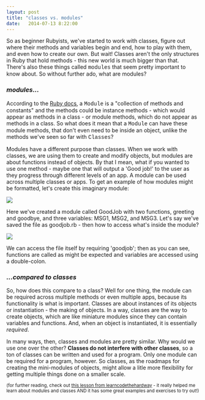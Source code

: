 ```yaml
---
layout: post
title: "classes vs. modules"
date:   2014-07-13 8:22:00
---
```

<p>So as beginner Rubyists, we've started to work with classes, figure out where their methods and variables begin and end, how to play with them, and even how to create our own. But wait! Classes aren't the only structures in Ruby that hold methods - this new world is much bigger than that. There's also these things called <font face="courier">modules</font> that seem pretty important to know about. So without further ado, what are modules?</p>
<h3><i>modules...</i></h3>
<p>According to the <a class="postlink" href="http://www.ruby-doc.org/core-2.1.2/Module.html">Ruby docs</a>, a <font face="courier">Module</font> is a "collection of methods and constants" and the methods could be instance methods - which would appear as methods in a class - or module methods, which do not appear as methods in a class. So what does it mean that a <font face="courier">Module</font> can have these module methods, that don't even need to be inside an object, unlike the methods we've seen so far with <font face="courier">Classes</font>?</p>
<p>Modules have a different purpose than classes. When we work with classes, we are using them to create and modify objects, but modules are about functions instead of objects. By that I mean, what if you wanted to use one method - maybe one that will output a 'Good job!' to the user as they progress through different levels of an app. A module can be used across multiple classes or apps. To get an example of how modules might be formatted, let's create this imaginary module:</p>
<img src="http://i1060.photobucket.com/albums/t460/Elena_Sharma/ScreenShot2014-07-13at120206PM_zps6b7527f1.png">
<p>Here we've created a module called GoodJob with two functions, greeting and goodbye, and three variables: MSG1, MSG2, and MSG3. Let's say we've saved the file as goodjob.rb - then how to access what's inside the module?</p>
<img src="http://i1060.photobucket.com/albums/t460/Elena_Sharma/ScreenShot2014-07-13at120610PM_zps480757c2.png">
<p>We can access the file itself by requiring 'goodjob'; then as you can see, functions are called as might be expected and variables are accessed using a double-colon.</p>
<h3><i>...compared to classes</i></h3>
<p>So, how does this compare to a class? Well for one thing, the module can be required across multiple methods or even multiple apps, because its functionality is what is important. Classes are about instances of its objects or instantiation - the making of objects. In a way, classes are the way to create objects, which are like miniature modules since they can contain variables and functions. And, when an object is instantiated, it is essentially <i>required</i>.</p>
<p>In many ways, then, classes and modules are pretty similar. Why would we use one over the other? <b>Classes do not interfere with other classes</b>, so a ton of classes can be written and used for a program. Only one module can be required for a program, however. So classes, as the roadmaps for creating the mini-modules of objects, might allow a litle more flexibility for getting multiple things done on a smaller scale.</p>
<p><small>(for further reading, check out <a class="postlink" href="http://ruby.learncodethehardway.org/book/ex40.html">this lesson from learncodethehardway</a> - it really helped me learn about modules and classes AND it has some great examples and exercises to try out!)</small></p>